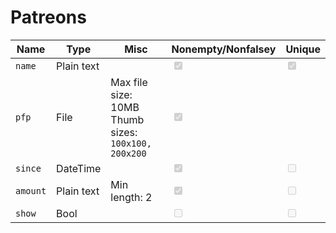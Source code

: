 # Patreons

| Name     | Type       | Misc                                                      | Nonempty/Nonfalsey                                         | Unique                                                     |
| -------- | ---------- | --------------------------------------------------------- | ---------------------------------------------------------- | ---------------------------------------------------------- |
| `name`   | Plain text |                                                           | <input class="mdcheck" type="checkbox" checked disabled /> | <input class="mdcheck" type="checkbox" checked disabled /> |
| `pfp`    | File       | Max file size: 10MB<br /> Thumb sizes: `100x100, 200x200` | <input class="mdcheck" type="checkbox" checked disabled /> |                                                            |
| `since`  | DateTime   |                                                           | <input class="mdcheck" type="checkbox" checked disabled /> | <input class="mdcheck" type="checkbox" disabled />         |
| `amount` | Plain text | Min length: 2                                             | <input class="mdcheck" type="checkbox" checked disabled /> | <input class="mdcheck" type="checkbox" disabled />         |
| `show`   | Bool       |                                                           | <input class="mdcheck" type="checkbox" disabled />         | <input class="mdcheck" type="checkbox" disabled />         |
